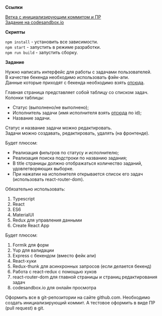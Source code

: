 **Ссылки**

[Ветка с инициализирующим коммитом и ПР](https://github.com/softAdd/todo-list/tree/initial-commit)<br>
[Задание на codesandbox.io](https://codesandbox.io/s/todo-list-m6swf)

**Скрипты**

`npm install` - установить все зависимости.<br>
`npm start` - запустить в режиме разработки.<br>
`npm run build` - запустить сборку.


**Задание**

Нужно написать интерфейс для работы с задачами пользователей.<br>
В качестве бекенда необходимо использовать фэйк-апи.<br>
Данные которые приходят с бекенда необходимо взять [отсюда](http://jsonplaceholder.typicode.com/todos).<br>

Главная страница представляет собой таблицу со списком задач.<br>
Колонки таблицы:<br>
* Статус (выполнено/не выполнено);<br>
* Исполнитель задачи (имя исполнителя взять [отсюда](http://jsonplaceholder.typicode.com/users) по id);<br>
* Название задачи.

Статус и название задачи можно редактировать.<br>
Задачи можно создавать, редактировать, удалять (на фронтенде).<br>


Будет плюсом:<br>
* Реализация фильтров по статусу и исполнителю;<br>
* Реализация поиска подстроки по названию задания;<br>
* В title страницы должно отображаться количество заданий, удовлетворяющих выборке.<br>
* При нажатии на исполнителя открывается список его задач (использовать react-router-dom). 

Обязательно использовать:
1. Typescript
2. React
3. ES6
4. MaterialUI
5. Redux для управления данными
6. Create React App

Будет плюсом:
1. Formik для форм
2. Yup для валидации
3. Express с бекендом (вместо фейк апи)
4. React-хуки
5. Redux-thunk для асинхронных запросов (если делается бекенд)
6. Работа с react-redux с помощью хуков
7. react-router-dom для главной страницы и страниц редактирования задач
8. codesandbox.io для онлайн просмотра

Оформить все в git-репозитории на сайте github.com. Необходимо создать инициализирующий коммит. А тестовое оформить в виде ПР (pull request) в git.
